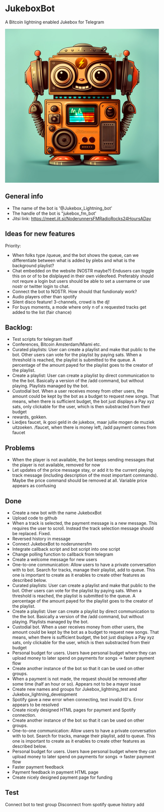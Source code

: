 # JukeboxBot
A Bitcoin lightning enabled Jukebox for Telegram

![](assets/20230307-Bot-logo-new.jpg)

## General info
 - The name of the bot is '@Jukebox_Lightning_bot'
 - The handle of the bot is "jukebox_fm_bot'
 - Jitsi link: https://meet.jit.si/NoderunnersFMRadioRocks24HoursADay

## Ideas for new features
Priority:
 - When folks type /queue, and the bot shows the queue, can we differentiate between what is added by plebs and what is the background playlist?
 - Chat embedded on the website (NOSTR maybe?) Endusers can toggle this on or of to be dislplayed in their own videofeed. Preferably should not requre a login but users should be able to set a username or use nostr or twitter login to chat. 
 - Connect the bot to NOSTR. How should that fundionaly work? 
 - Audio players other than spotify
 - Silent disco feature! 3-channels, crowd is the dj!
 - For buys moments, a mode where only n of x requested tracks get added to the list (fair chance)

 ## Backlog:
 - Test scripts for telegram itself
 - Conferences, Bitcoin Amsterdam/Miami etc. 
 - Curated playlists: User can create a playlist and make that public to the bot. Other users can vote for the playlist by paying sats. When a threshold is reached, the playlist is submitted to the queue. A percentage of the amount payed for the playlist goes to the creator of the playlist. 
 - Create a playlist: User can create a playlist by direct communication to the the bot. Basically a version of the /add command, but without playing. Playlists managed by the bot. 
 - Custodial bot. When a user receives money from other users, the amount could be kept by the bot as a budget to request new songs. That means, when there is sufficient budget, the bot just displays a Pay xyz sats, only clickable for the user, which is then substracted from their budget
 - rewards, gokken.
 - Liedjes faucet, ik gooi geld in de jukebox, maar jullie mogen de muziek uitzoeken. /faucet, when there is money left, /add payment comes from faucet 

## Problems
  - When the player is not available, the bot keeps sending messages that the player is not available, removed for now  
  - Let updates of the price message stay, or add it to the current playing track message (including description of the most important commands). Maybe the price command should be removed at all. Variable price appears as confusing
  
## Done
 - Create a new bot with the name JukeboxBot
 - Upload code to github 
 - When a track is selected, the payment message is a new message. This requires the user to scroll. Instead the track selection message should be replaced. Fixed.
 - Reversed history in message
 - Connect JukeboxBot to noderunnersfm
 - Integrate callback script and bot script into one script
 - Change polling function to callback from telegram
 - Create a welcome message for new users
 - One-to-one communication: Allow users to have a private conversation with to bot. Search for tracks, manage their playlist, add to queue. This one is important to create as it enables to create other features as described below. 
 - Curated playlists: User can create a playlist and make that public to the bot. Other users can vote for the playlist by paying sats. When a threshold is reached, the playlist is submitted to the queue. A percentage of the amount payed for the playlist goes to the creator of the playlist. 
 - Create a playlist: User can create a playlist by direct communication to the the bot. Basically a version of the /add command, but without playing. Playlists managed by the bot. 
 - Custodial bot. When a user receives money from other users, the amount could be kept by the bot as a budget to request new songs. That means, when there is sufficient budget, the bot just displays a Pay xyz sats, only clickable for the user, which is then substracted from their budget
 - Personal budget for users. Users have personal budget where they can upload money to later spend on payments for songs -> faster payment flow
 - Create another instance of the bot so that it can be used on other groups. 
 - When a payment is not made, the request should be removed after some time (half an hour or so). Appears not to be a mayor issue
 - Create new names and groups for Jukebox_lightning_test and Jukebox_lightning_development
 - Spotify gave a new error when connecting, test invalid ID's. Error appears to be resolved
 - Create nicely designed HTML pages for payment and Spotify connection.
 - Create another instance of the bot so that it can be used on other groups. 
 - One-to-one communication: Allow users to have a private conversation with to bot. Search for tracks, manage their playlist, add to queue. This one is important to create as it enables to create other features as described below. 
 - Personal budget for users. Users have personal budget where they can upload money to later spend on payments for songs -> faster payment flow
 - Faster payment feedback
 - Payment feedback in payment HTML page
 - Create nicely designed payment page for funding

## Test

Connect bot to test group
Disconnect from spotify
queue
history
add

